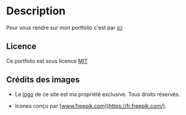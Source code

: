 # Description

Pour vous rendre sur mon portfolio c'est par [ici](https://florianppn.github.io)

## Licence

Ce portfolio est sous licence [MIT](./LICENSE.md)

## Crédits des images

+ Le [logo](./asset/logo/kickman.png) de ce site est ma propriété exclusive. Tous droits réservés.

+ Icones conçu par [www.freepik.com](https://fr.freepik.com/).
